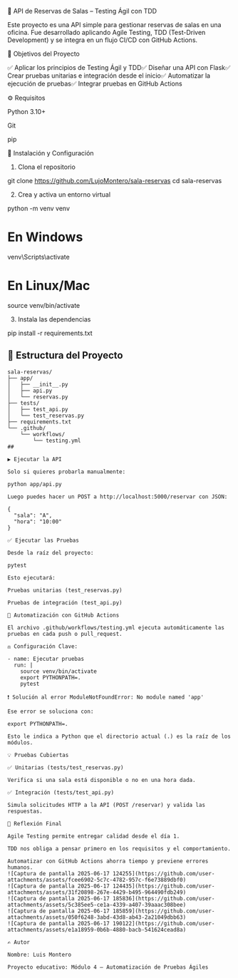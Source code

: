 🏢 API de Reservas de Salas – Testing Ágil con TDD

Este proyecto es una API simple para gestionar reservas de salas en una oficina. Fue desarrollado aplicando Agile Testing, TDD (Test-Driven Development) y se integra en un flujo CI/CD con GitHub Actions.

🚀 Objetivos del Proyecto

✅ Aplicar los principios de Testing Ágil y TDD✅ Diseñar una API con Flask✅ Crear pruebas unitarias e integración desde el inicio✅ Automatizar la ejecución de pruebas✅ Integrar pruebas en GitHub Actions

⚙️ Requisitos

Python 3.10+

Git

pip

💪 Instalación y Configuración

1. Clona el repositorio

git clone https://github.com/LujoMontero/sala-reservas
cd sala-reservas

2. Crea y activa un entorno virtual

python -m venv venv
# En Windows
venv\Scripts\activate
# En Linux/Mac
source venv/bin/activate

3. Instala las dependencias

pip install -r requirements.txt

## 📁 Estructura del Proyecto

```text
sala-reservas/
├── app/
│   ├── __init__.py
│   ├── api.py
│   └── reservas.py
├── tests/
│   ├── test_api.py
│   └── test_reservas.py
├── requirements.txt
└── .github/
    └── workflows/
        └── testing.yml
##

▶️ Ejecutar la API

Solo si quieres probarla manualmente:

python app/api.py

Luego puedes hacer un POST a http://localhost:5000/reservar con JSON:

{
  "sala": "A",
  "hora": "10:00"
}

✅ Ejecutar las Pruebas

Desde la raíz del proyecto:

pytest

Esto ejecutará:

Pruebas unitarias (test_reservas.py)

Pruebas de integración (test_api.py)

🔁 Automatización con GitHub Actions

El archivo .github/workflows/testing.yml ejecuta automáticamente las pruebas en cada push o pull_request.

⚖️ Configuración Clave:

- name: Ejecutar pruebas
  run: |
    source venv/bin/activate
    export PYTHONPATH=.
    pytest

❗ Solución al error ModuleNotFoundError: No module named 'app'

Ese error se soluciona con:

export PYTHONPATH=.

Esto le indica a Python que el directorio actual (.) es la raíz de los módulos.

💡 Pruebas Cubiertas

✅ Unitarias (tests/test_reservas.py)

Verifica si una sala está disponible o no en una hora dada.

✅ Integración (tests/test_api.py)

Simula solicitudes HTTP a la API (POST /reservar) y valida las respuestas.

🤔 Reflexión Final

Agile Testing permite entregar calidad desde el día 1.

TDD nos obliga a pensar primero en los requisitos y el comportamiento.

Automatizar con GitHub Actions ahorra tiempo y previene errores humanos.
![Captura de pantalla 2025-06-17 124255](https://github.com/user-attachments/assets/fcee6902-5c7c-4782-957c-f6e73889dbf0)
![Captura de pantalla 2025-06-17 124435](https://github.com/user-attachments/assets/31f20898-267e-4429-b495-964490fdb249)
![Captura de pantalla 2025-06-17 185836](https://github.com/user-attachments/assets/5c385ee5-ce1a-4339-a407-39aaac308bee)
![Captura de pantalla 2025-06-17 185859](https://github.com/user-attachments/assets/050f6248-3abd-43d8-ab43-2a21049dbb63)
![Captura de pantalla 2025-06-17 190122](https://github.com/user-attachments/assets/e1a18959-0b6b-4880-bacb-541624cead8a)

✍️ Autor

Nombre: Luis Montero

Proyecto educativo: Módulo 4 – Automatización de Pruebas Ágiles
